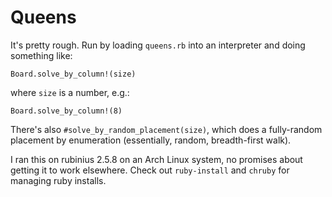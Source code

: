 # Queens

It's pretty rough. Run by loading `queens.rb` into an interpreter and doing
something like:

    Board.solve_by_column!(size)

where `size` is a number, e.g.:

    Board.solve_by_column!(8)

There's also `#solve_by_random_placement(size)`, which does a fully-random
placement by enumeration (essentially, random, breadth-first walk).

I ran this on rubinius 2.5.8 on an Arch Linux system, no promises about getting
it to work elsewhere. Check out `ruby-install` and `chruby` for managing ruby
installs.
